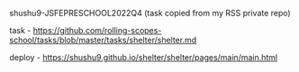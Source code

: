 shushu9-JSFEPRESCHOOL2022Q4 (task copied from my RSS private repo)

task - https://github.com/rolling-scopes-school/tasks/blob/master/tasks/shelter/shelter.md

deploy - https://shushu9.github.io/shelter/shelter/pages/main/main.html